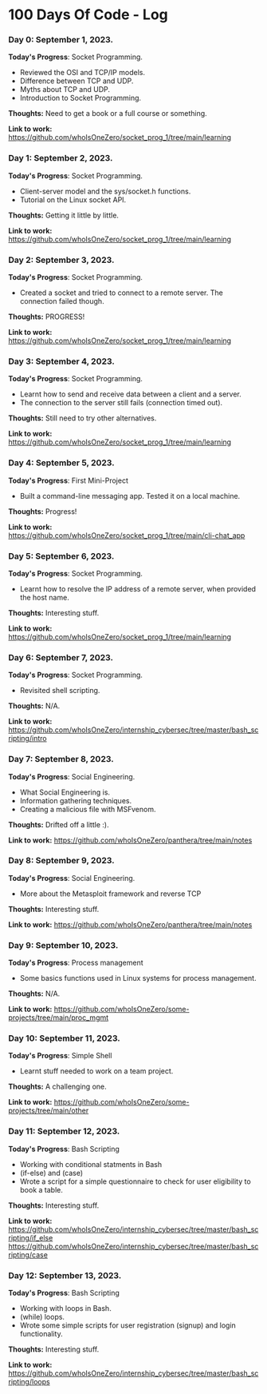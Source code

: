 # 100 Days Of Code - Log

### Day 0: September 1, 2023.

**Today's Progress**: Socket Programming.
- Reviewed the OSI and TCP/IP models.
- Difference between TCP and UDP.
- Myths about TCP and UDP.
- Introduction to Socket Programming.

**Thoughts:** Need to get a book or a full course or something.

**Link to work:** 
https://github.com/whoIsOneZero/socket_prog_1/tree/main/learning

### Day 1: September 2, 2023.

**Today's Progress**: Socket Programming.
- Client-server model and the sys/socket.h functions.
- Tutorial on the Linux socket API.

**Thoughts:** Getting it little by little.

**Link to work:** 
https://github.com/whoIsOneZero/socket_prog_1/tree/main/learning

### Day 2: September 3, 2023.

**Today's Progress**: Socket Programming.
- Created a socket and tried to connect to a remote server. The connection failed though.

**Thoughts:** PROGRESS!

**Link to work:**
https://github.com/whoIsOneZero/socket_prog_1/tree/main/learning

### Day 3: September 4, 2023.

**Today's Progress**: Socket Programming.
- Learnt how to send and receive data between a client and a server.
- The connection to the server still fails (connection timed out).

**Thoughts:** Still need to try other alternatives.

**Link to work:** 
https://github.com/whoIsOneZero/socket_prog_1/tree/main/learning

### Day 4: September 5, 2023.

**Today's Progress**: First Mini-Project
- Built a command-line messaging app. Tested it on a local machine.

**Thoughts:** Progress!

**Link to work:**
https://github.com/whoIsOneZero/socket_prog_1/tree/main/cli-chat_app

### Day 5: September 6, 2023.

**Today's Progress**: Socket Programming.
- Learnt how to resolve the IP address of a remote server, when provided the host name.

**Thoughts:** Interesting stuff.

**Link to work:** 
https://github.com/whoIsOneZero/socket_prog_1/tree/main/learning

### Day 6: September 7, 2023.

**Today's Progress**: Socket Programming.
- Revisited shell scripting.

**Thoughts:** N/A.

**Link to work:**
https://github.com/whoIsOneZero/internship_cybersec/tree/master/bash_scripting/intro

### Day 7: September 8, 2023.

**Today's Progress**: Social Engineering.
- What Social Engineering is.
- Information gathering techniques.
- Creating a malicious file with MSFvenom.

**Thoughts:** Drifted off a little :).

**Link to work:**
https://github.com/whoIsOneZero/panthera/tree/main/notes

### Day 8: September 9, 2023.

**Today's Progress**: Social Engineering.
- More about the Metasploit framework and reverse TCP

**Thoughts:** Interesting stuff.

**Link to work:**
https://github.com/whoIsOneZero/panthera/tree/main/notes

### Day 9: September 10, 2023.

**Today's Progress**: Process management
- Some basics functions used in Linux systems for process management.

**Thoughts:** N/A.

**Link to work:**
https://github.com/whoIsOneZero/some-projects/tree/main/proc_mgmt

### Day 10: September 11, 2023.

**Today's Progress**: Simple Shell
- Learnt stuff needed to work on a team project.

**Thoughts:** A challenging one.

**Link to work:**
https://github.com/whoIsOneZero/some-projects/tree/main/other

### Day 11: September 12, 2023.

**Today's Progress**: Bash Scripting
- Working with conditional statments in Bash
- (if-else) and (case)
- Wrote a script for a simple questionnaire to check for user eligibility to book a table.

**Thoughts:** Interesting stuff.

**Link to work:**
https://github.com/whoIsOneZero/internship_cybersec/tree/master/bash_scripting/if_else
https://github.com/whoIsOneZero/internship_cybersec/tree/master/bash_scripting/case

### Day 12: September 13, 2023.

**Today's Progress**: Bash Scripting
- Working with loops in Bash.
- (while) loops.
- Wrote some simple scripts for user registration (signup) and login functionality.

**Thoughts:** Interesting stuff.

**Link to work:**
https://github.com/whoIsOneZero/internship_cybersec/tree/master/bash_scripting/loops

